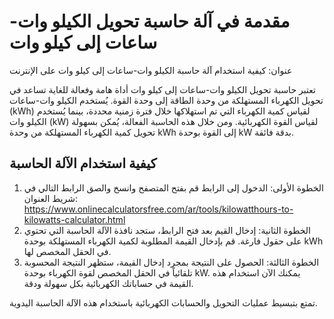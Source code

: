 مقدمة في آلة حاسبة تحويل الكيلو وات-ساعات إلى كيلو وات
======================================================

عنوان: كيفية استخدام آلة حاسبة الكيلو وات-ساعات إلى كيلو وات على الإنترنت

تعتبر حاسبة تحويل الكيلو وات-ساعات إلى كيلو وات أداة هامة وفعالة للغاية تساعد في تحويل الكهرباء المستهلكة من وحدة الطاقة إلى وحدة القوة. يُستخدم الكيلو وات-ساعات (kWh) لقياس كمية الكهرباء التي تم استهلاكها خلال فترة زمنية محددة، بينما يُستخدم الكيلو وات (kW) لقياس القوة الكهربائية. ومن خلال هذه الحاسبة الفعالة، يُمكن بسهولة تحويل كمية الكهرباء المستهلكة من وحدة kWh إلى القوة بوحدة kW بدقة فائقة.

 كيفية استخدام الآلة الحاسبة 
-----------------------------

1. الخطوة الأولى: الدخول إلى الرابط قم بفتح المتصفح وانسخ والصق الرابط التالي في شريط العنوان: <https://www.onlinecalculatorsfree.com/ar/tools/kilowatthours-to-kilowatts-calculator.html>
2. الخطوة الثانية: إدخال القيم بعد فتح الرابط، ستجد نافذة الآلة الحاسبة التي تحتوي على حقول فارغة. قم بإدخال القيمة المطلوبة لكمية الكهرباء المستهلكة بوحدة kWh في الحقل المخصص لها.
3. الخطوة الثالثة: الحصول على النتيجة بمجرد إدخال القيمة، ستظهر النتيجة المحسوبة تلقائياً في الحقل المخصص لقوة الكهرباء بوحدة kW. يمكنك الآن استخدام هذه القيمة في حساباتك الكهربائية بكل سهولة ودقة.

تمتع بتبسيط عمليات التحويل والحسابات الكهربائية باستخدام هذه الآلة الحاسبة اليدوية.